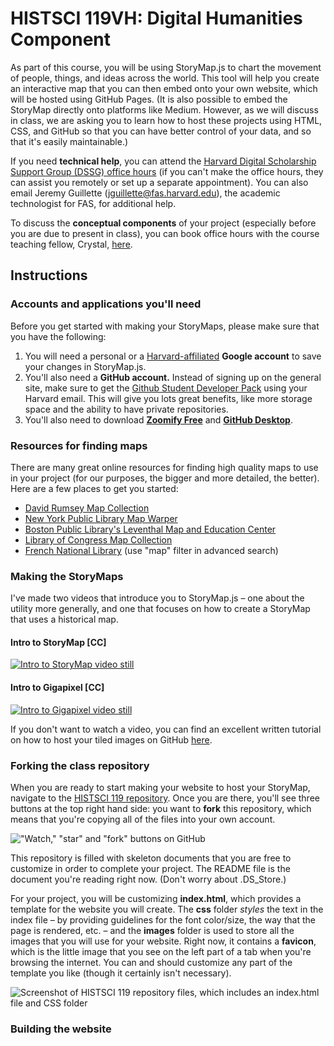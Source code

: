 # HISTSCI 119VH: Digital Humanities Component

As part of this course, you will be using StoryMap.js to chart the movement of people, things, and ideas across the world. This tool will help you create an interactive map that you can then embed onto your own website, which will be hosted using GitHub Pages. (It is also possible to embed the StoryMap directly onto platforms like Medium. However, as we will discuss in class, we are asking you to learn how to host these projects using HTML, CSS, and GitHub so that you can have better control of your data, and so that it's easily maintainable.)

If you need **technical help**, you can attend the [Harvard Digital Scholarship Support Group (DSSG) office hours](<https://dssg.fas.harvard.edu/event/dssg-office-hours-f19-th/>) (if you can't make the office hours, they can assist you remotely or set up a separate appointment). You can also email Jeremy Guillette (jguillette@fas.harvard.edu), the academic technologist for FAS, for additional help. 

To discuss the **conceptual components** of your project (especially before you are due to present in class), you can book office hours with the course teaching fellow, Crystal, [here](https://crystallee.youcanbook.me/). 

## Instructions

### Accounts and applications you'll need

Before you get started with making your StoryMaps, please make sure that you have the following: 

1. You will need a personal or a [Harvard-affiliated](https://www.seas.harvard.edu/sites/default/files/files/Education%20and%20Teaching%20Policies/Google%20Harvard%20account%20setup.pdf) **Google account** to save your changes in StoryMap.js.
2. You'll also need a **GitHub account.** Instead of signing up on the general site, make sure to get the [Github Student Developer Pack](https://education.github.com/pack) using your Harvard email. This will give you lots great benefits, like more storage space and the ability to have private repositories.
3. You'll also need to download [**Zoomify Free**](http://www.zoomify.com/free.htm) and [**GitHub Desktop**](https://desktop.github.com/).

### Resources for finding maps 

There are many great online resources for finding high quality maps to use in your project (for our purposes, the bigger and more detailed, the better). Here are a few places to get you started: 

* [David Rumsey Map Collection](https://www.davidrumsey.com/) 
* [New York Public Library Map Warper](http://maps.nypl.org/warper/)
* [Boston Public Library's Leventhal Map and Education Center](https://www.leventhalmap.org/)
* [Library of Congress Map Collection](https://www.loc.gov/maps) 
* [French National Library](https://gallica.bnf.fr/accueil/en/content/accueil-en?mode=desktop) (use "map" filter in advanced search) 

### Making the StoryMaps

I've made two videos that introduce you to StoryMap.js – one about the utility more generally, and one that focuses on how to create a StoryMap that uses a historical map.

#### Intro to StoryMap [CC]

[![Intro to StoryMap video still](https://i.imgur.com/BUvXPFW.png)](https://youtu.be/wZjAc8_VOaY)

#### Intro to Gigapixel [CC]

[![Intro to Gigapixel video still](https://i.imgur.com/u8qLDHZ.png)](https://youtu.be/zfhouzPCYBA) 

If you don't want to watch a video, you can find an excellent written tutorial on how to host your tiled images on GitHub [here](https://github.com/NUKnightLab/StoryMapJS/blob/master/GITHUB_HOSTING/GITHUB_HOSTING.md).

### Forking the class repository 

When you are ready to start making your website to host your StoryMap, navigate to the [HISTSCI 119 repository](https://github.com/crystaljjlee/histsci-119). Once you are there, you'll see three buttons at the top right hand side: you want to **fork** this repository, which means that you're copying all of the files into your own account. 

!["Watch," "star" and "fork" buttons on GitHub](https://help.github.com/assets/images/help/repository/fork_button.jpg)

This repository is filled with skeleton documents that you are free to customize in order to complete your project. The README file is the document you're reading right now. (Don't worry about .DS_Store.) 

For your project, you will be customizing **index.html**, which provides a template for the website you will create. The **css** folder *styles* the text in the index file – by providing guidelines for the font color/size, the way that the page is rendered, etc. – and the **images** folder is used to store all the images that you will use for your website. Right now, it contains a **favicon**, which is the little image that you see on the left part of a tab when you're browsing the internet. You can and should customize any part of the template you like (though it certainly isn't necessary). 

![Screenshot of HISTSCI 119 repository files, which includes an index.html file and CSS folder](<https://i.imgur.com/2ss0cfi.png>)

### Building the website 


